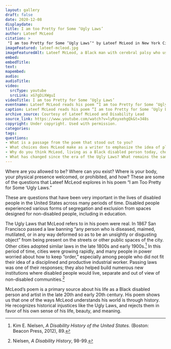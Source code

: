 ```yaml
--- 
layout: gallery
draft: false
date: 2020-12-08
displaydate: 
title: I am too Pretty for Some ‘Ugly Laws’
author: Lateef McLeod
citation: >
 "I am too Pretty for Some ‘Ugly Laws’" by Lateef McLeod in New York City Civil Rights History Project, Accessed: [Month Day, Year], https://nyccivilrightshistory.org/site-preview/gallery/lateef-mcleod.
imageFeatured: lateef-mcleod.jpg
imageFeaturedAlt: Lateef McLeod, a Black man with cerebral palsy who uses a wheelchair reads his poem with an assisted communication device for a video conference
embed: 
embedTitle: 
text: 
mapembed: 
audio: 
audioTitle: 
video:	
  srcType: youtube
  srcLink: xG7gDiXWguI
videoTitle: I am too Pretty for Some ‘Ugly Laws’
eventname: Lateef McLeod reads his poem “I am too Pretty for Some ‘Ugly Laws.’”
caption: Lateef McLeod reads his poem “I am too Pretty for Some ‘Ugly Laws.’”
archive_source: Courtesy of Lateef McLeod and Disability Lead
source_link: https://www.youtube.com/watch?v=lyRxyxehgQk&t=348s
copyright: Under copyright. Used with permission.
categories: 
tags: 
questions: 
- What is a passage from the poem that stood out to you? 
- What choices does McLeod make as a writer to emphasize the idea of place - where people can be, where they can’t be, where they want to be. 
- Why do you think McLeod, living as a Black disabled person today, chose to write a poem about these laws from more than one hundred years ago? 
- What has changed since the era of the Ugly Laws? What remains the same? 
--- 
```


Where are you allowed to be? Where can you exist? Where is your body, your physical presence welcomed, or prohibited, and how? These are some of the questions that Lateef McLeod explores in his poem “I am Too Pretty for Some ‘Ugly Laws.”

These are questions that have been very important in the lives of disabled people in the United States across many periods of time. Disabled people experienced various forms of segregation and exclusion from spaces designed for non-disabled people, including in education.

The Ugly Laws that McLeod refers to in his poem were real. In 1867 San Francisco passed a law banning “any person who is diseased, maimed, mutilated, or in any way deformed so as to be an unsightly or disgusting object” from being present on the streets or other public spaces of the city. Other cities adopted similar laws in the late 1800s and early 1900s.[^1] In this period of time, cities were growing rapidly, and many people in power worried about how to keep “order,” especially among people who did not fit their idea of a disciplined and productive industrial worker. Passing laws was one of their responses; they also helped build numerous new institutions where disabled people would live, separate and out of view of non-disabled communities.[^2]

McLeod’s poem is a primary source about his life as a Black disabled person and artist in the late 20th and early 20th century. His poem shows us that one of the ways McLeod understands his world is through history. He recognizes historical injustices like the Ugly Laws, and rejects them in favor of his own sense of his life, beauty, and meaning.

[^1]: Kim E. Nielsen, *A Disability History of the United States.* (Boston: Beacon Press, 2012), 89.

[^2]: Nielsen, *A Disability History*, 98-99.
